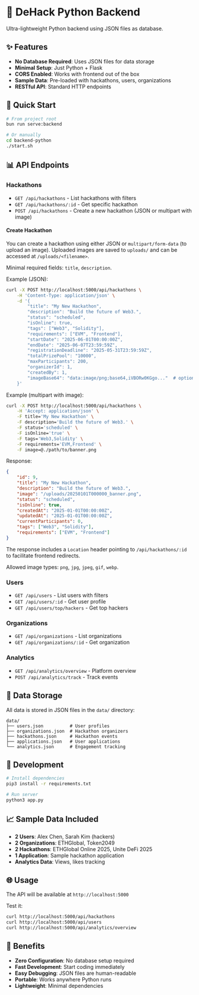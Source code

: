 # 🐍 DeHack Python Backend

Ultra-lightweight Python backend using JSON files as database.

## ✨ Features

- **No Database Required**: Uses JSON files for data storage
- **Minimal Setup**: Just Python + Flask
- **CORS Enabled**: Works with frontend out of the box
- **Sample Data**: Pre-loaded with hackathons, users, organizations
- **RESTful API**: Standard HTTP endpoints

## 🚀 Quick Start

```bash
# From project root
bun run serve:backend

# Or manually
cd backend-python
./start.sh
```

## 📊 API Endpoints

### Hackathons
- `GET /api/hackathons` - List hackathons with filters
- `GET /api/hackathons/:id` - Get specific hackathon
- `POST /api/hackathons` - Create a new hackathon (JSON or multipart with image)

#### Create Hackathon

You can create a hackathon using either JSON or `multipart/form-data` (to upload an image). Uploaded images are saved to `uploads/` and can be accessed at `/uploads/<filename>`.

Minimal required fields: `title`, `description`.

Example (JSON):

```bash
curl -X POST http://localhost:5000/api/hackathons \
    -H 'Content-Type: application/json' \
    -d '{
        "title": "My New Hackathon",
        "description": "Build the future of Web3.",
        "status": "scheduled",
        "isOnline": true,
        "tags": ["Web3", "Solidity"],
        "requirements": ["EVM", "Frontend"],
        "startDate": "2025-06-01T00:00:00Z",
        "endDate": "2025-06-07T23:59:59Z",
        "registrationDeadline": "2025-05-31T23:59:59Z",
        "totalPrizePool": "10000",
        "maxParticipants": 200,
        "organizerId": 1,
        "createdBy": 1,
        "imageBase64": "data:image/png;base64,iVBORw0KGgo..."  # optional
    }'
```

Example (multipart with image):

```bash
curl -X POST http://localhost:5000/api/hackathons \
    -H 'Accept: application/json' \
    -F title='My New Hackathon' \
    -F description='Build the future of Web3.' \
    -F status='scheduled' \
    -F isOnline='true' \
    -F tags='Web3,Solidity' \
    -F requirements='EVM,Frontend' \
    -F image=@./path/to/banner.png
```

Response:

```json
{
    "id": 9,
    "title": "My New Hackathon",
    "description": "Build the future of Web3.",
    "image": "/uploads/20250101T000000_banner.png",
    "status": "scheduled",
    "isOnline": true,
    "createdAt": "2025-01-01T00:00:00Z",
    "updatedAt": "2025-01-01T00:00:00Z",
    "currentParticipants": 0,
    "tags": ["Web3", "Solidity"],
    "requirements": ["EVM", "Frontend"]
}
```

The response includes a `Location` header pointing to `/api/hackathons/:id` to facilitate frontend redirects.

Allowed image types: `png`, `jpg`, `jpeg`, `gif`, `webp`.

### Users  
- `GET /api/users` - List users with filters
- `GET /api/users/:id` - Get user profile
- `GET /api/users/top/hackers` - Get top hackers

### Organizations
- `GET /api/organizations` - List organizations
- `GET /api/organizations/:id` - Get organization

### Analytics
- `GET /api/analytics/overview` - Platform overview
- `POST /api/analytics/track` - Track events

## 📁 Data Storage

All data is stored in JSON files in the `data/` directory:

```
data/
├── users.json          # User profiles
├── organizations.json  # Hackathon organizers
├── hackathons.json     # Hackathon events
├── applications.json   # User applications
└── analytics.json      # Engagement tracking
```

## 🔧 Development

```bash
# Install dependencies
pip3 install -r requirements.txt

# Run server
python3 app.py
```

## 📈 Sample Data Included

- **2 Users**: Alex Chen, Sarah Kim (hackers)
- **2 Organizations**: ETHGlobal, Token2049
- **2 Hackathons**: ETHGlobal Online 2025, Unite DeFi 2025
- **1 Application**: Sample hackathon application
- **Analytics Data**: Views, likes tracking

## 🌐 Usage

The API will be available at `http://localhost:5000`

Test it:
```bash
curl http://localhost:5000/api/hackathons
curl http://localhost:5000/api/users
curl http://localhost:5000/api/analytics/overview
```

## 🎯 Benefits

- **Zero Configuration**: No database setup required
- **Fast Development**: Start coding immediately
- **Easy Debugging**: JSON files are human-readable
- **Portable**: Works anywhere Python runs
- **Lightweight**: Minimal dependencies
